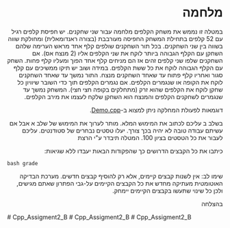 <div dir="rtl" lang="he">

# מלחמה
במטלה זו נממש את משחק הקלפים מלחמה עבור שני שחקנים. 
יש חפיסת קלפים רגיל עם 52 קלפים בתחילת המשחק החפיסה מעורבבת (בצורה ראנדומאלית) ומחולקת שווה בשווה בין שני השחקנים.
בכל תור השחקנים שולפים קלף אחד מראש הערימה שלהם השחקן עם הקלף הגבוהה ביותר לוקח את שני הקלפים אליו (2 מנצח אס).
אם השחקנים שלפו שני קלפים זהים אז הם מניחים קלף אחד הפוך ומעליו קלף פחות. השחק עם הקלף הגבוהה לוקח את כל ששת הקלפים. במידה ושוב יש תיקו ממשיכים עם קלף סגור ואחריו קלף פתוח עד שאחד השחקנים מנצח. התור נמשך עד שאחד השחקנים לוקח את הקופה או שנגמרים הקלפים. 
אם נגמרים הקלפים תוך כדי השובר שיוויון כל שחקן לוקח את הקלפים שהוא זרק (מתחלקים בקופה חצי חצי).
המשחק נמשך עד שנגמרים לשחקנים הקלפים והמנצח הוא השחקן שלקח לעצמו את מירב הקלפים. 

דוגמאות לפעולת המחלקה ניתן למצוא ב-[Demo.cpp](Demo.cpp).

בשלב ב עליכם לכתוב את המימוש המלא. מותר לערוך את המימוש של שלב א אבל אם עשיתם עבודה טובה לא יהיה בכך צורך.
יעלו טסטים נבחרים של סטודנטים. עליכם לעבור את כל הטסטים בציון 100. המטלה תיבדר ע"י הרצת

כיתבו את כל הקבצים הדרושים כך שהפקודות הבאות יעבדו ללא שגיאות:

<div dir='ltr'>

    bash grade

</div>


שימו לב:
אין לשנות קבצים קיימים, אלא רק להוסיף קבצים חדשים.
מערכת הבדיקה האוטומטית מעתיקה מחדש את כל הקבצים הקיימים על-גבי הפתרון שאתם מגישים,
ולכן כל שינוי שתעשו בקבצים הקיימים יימחק.

בהצלחה
</div>
# Cpp_Assigment2_B
# Cpp_Assigment2_B
# Cpp_Assigment2_B
